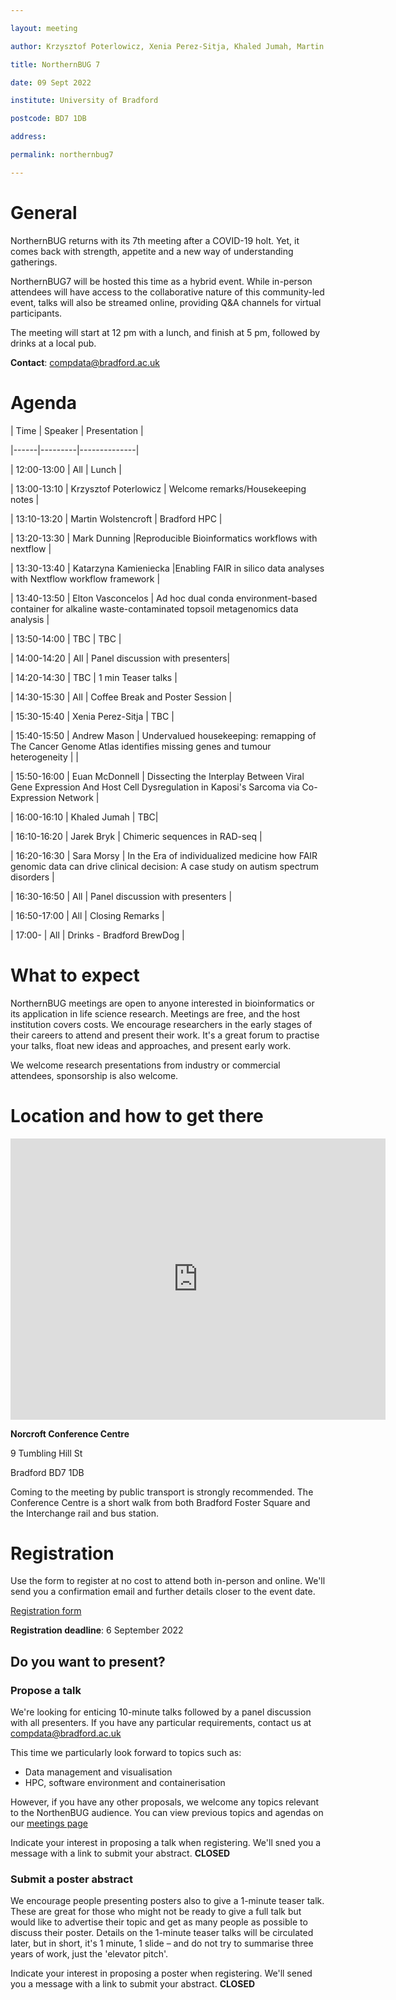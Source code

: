 ```yaml
---

layout: meeting

author: Krzysztof Poterlowicz, Xenia Perez-Sitja, Khaled Jumah, Martin Wolstencroft

title: NorthernBUG 7

date: 09 Sept 2022

institute: University of Bradford

postcode: BD7 1DB

address:

permalink: northernbug7

---
```


# General

NorthernBUG returns with its 7th meeting after a COVID-19 holt. Yet, it comes back with strength, appetite and a new way of understanding gatherings.

NorthernBUG7 will be hosted this time as a hybrid event. While in-person attendees will have access to the collaborative nature of this community-led event, talks will also be streamed online, providing Q&A channels for virtual participants.

The meeting will start at 12 pm with a lunch, and finish at 5 pm, followed by drinks at a local pub.

**Contact**: compdata@bradford.ac.uk



# Agenda

| Time | Speaker | Presentation |

|------|---------|--------------|

| 12:00-13:00 | All | Lunch |

| 13:00-13:10 | Krzysztof Poterlowicz | Welcome remarks/Housekeeping notes | 

| 13:10-13:20 | Martin Wolstencroft | Bradford HPC |

| 13:20-13:30 | Mark Dunning |Reproducible Bioinformatics workflows with nextflow |

| 13:30-13:40 | Katarzyna Kamieniecka |Enabling FAIR in silico data analyses with Nextflow workflow framework |

| 13:40-13:50 | Elton Vasconcelos | Ad hoc dual conda environment-based container for alkaline waste-contaminated topsoil metagenomics data analysis | 

| 13:50-14:00 | TBC | TBC | 

| 14:00-14:20 | All | Panel discussion with presenters| 

| 14:20-14:30 | TBC | 1 min Teaser talks | 
 
| 14:30-15:30 | All | Coffee Break and Poster Session |

| 15:30-15:40 | Xenia Perez-Sitja | TBC | 

| 15:40-15:50 | Andrew Mason | Undervalued housekeeping: remapping of The Cancer Genome Atlas identifies missing genes and tumour heterogeneity | |

| 15:50-16:00 | Euan McDonnell | Dissecting the Interplay Between Viral Gene Expression And Host Cell Dysregulation in Kaposi's Sarcoma via Co-Expression Network |

| 16:00-16:10 | Khaled Jumah | TBC| 

| 16:10-16:20 | Jarek Bryk | Chimeric sequences in RAD-seq | 

| 16:20-16:30 | Sara Morsy | In the Era of individualized medicine how FAIR genomic data can drive clinical decision: A case study on autism spectrum disorders | 

| 16:30-16:50 | All | Panel discussion with presenters | 

| 16:50-17:00 | All | Closing Remarks | 

| 17:00- | All | Drinks - Bradford BrewDog |


<!--
# Speakers

Coming soon

-->

<!--Add speakers here as this template -->

<!-- - [**Krzysztof Poterlowicz** -- University of Bradford](https://www.bradford.ac.uk/staff/KPoterlowicz1)  -->



# What to expect

NorthernBUG meetings are open to anyone interested in bioinformatics or its application in life science research. Meetings are free, and the host institution covers costs. We encourage researchers in the early stages of their careers to attend and present their work. It's a great forum to practise your talks, float new ideas and approaches, and present early work.

We welcome research presentations from industry or commercial attendees, sponsorship is also welcome.



# Location and how to get there

<iframe src="https://www.google.com/maps/embed?pb=!1m14!1m8!1m3!1d589.2117721760941!2d-1.7640385778404277!3d53.79220904252063!3m2!1i1024!2i768!4f13.1!3m3!1m2!1s0x0%3A0x1527cafe37f4a936!2sNorcroft%20Centre!5e0!3m2!1sen!2suk!4v1661351993856!5m2!1sen!2suk" width="600" height="450" style="border:0;" allowfullscreen="" loading="lazy" referrerpolicy="no-referrer-when-downgrade"></iframe>

**Norcroft Conference Centre**

9 Tumbling Hill St

Bradford BD7 1DB

Coming to the meeting by public transport is strongly recommended. The Conference Centre is a short walk from both Bradford Foster Square and the Interchange rail and bus station.



# Registration


Use the form to register at no cost to attend both in-person and online. We'll send you a confirmation email and further details closer to the event date.

[Registration form](https://forms.clickup.com/20526645/f/kjdhn-4408/CKSR1UQII08ERURNX3)

**Registration deadline**: 6 September 2022



## Do you want to present?

### Propose a talk

We're looking for enticing 10-minute talks followed by a panel discussion with all presenters. If you have any particular requirements, contact us at compdata@bradford.ac.uk

This time we particularly look forward to topics such as:

* Data management and visualisation
* HPC, software environment and containerisation

However, if you have any other proposals, we welcome any topics relevant to the NorthenBUG audience. You can view previous topics and agendas on our [meetings page](https://northernbug.github.io/meetings/)

Indicate your interest in proposing a talk when registering. We'll sned you a message with a link to submit your abstract. 
**CLOSED**



### Submit a poster abstract

We encourage people presenting posters also to give a 1-minute teaser talk. These are great for those who might not be ready to give a full talk but would like to advertise their topic and get as many people as possible to discuss their poster. Details on the 1-minute teaser talks will be circulated later, but in short, it's 1 minute, 1 slide – and do not try to summarise three years of work, just the 'elevator pitch'.

Indicate your interest in proposing a poster when registering. We'll sened you a message with a link to submit your abstract. 
**CLOSED**

